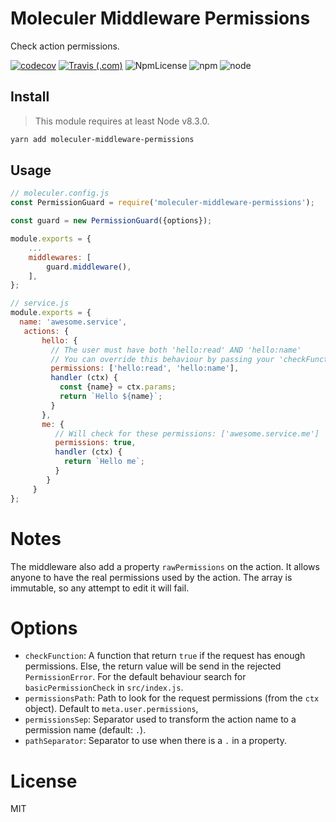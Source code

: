 # Moleculer Middleware Permissions

Check action permissions.

[![codecov](https://codecov.io/gh/Embraser01/moleculer-middleware-permissions/branch/master/graph/badge.svg)](https://codecov.io/gh/Embraser01/moleculer-middleware-permissions)
[![Travis (.com)](https://img.shields.io/travis/com/Embraser01/moleculer-middleware-permissions.svg)](https://github.com/Embraser01/moleculer-middleware-permissions)
![NpmLicense](https://img.shields.io/npm/l/moleculer-middleware-permissions.svg)
![npm](https://img.shields.io/npm/v/moleculer-middleware-permissions.svg)
![node](https://img.shields.io/node/v/moleculer-middleware-permissions.svg)


## Install

> This module requires at least Node v8.3.0.

```bash
yarn add moleculer-middleware-permissions
```

## Usage

```js
// moleculer.config.js
const PermissionGuard = require('moleculer-middleware-permissions');

const guard = new PermissionGuard({options});

module.exports = {
    ...
    middlewares: [
        guard.middleware(),
    ],
};
```

```js
// service.js
module.exports = {
  name: 'awesome.service',
   actions: {
       hello: {
         // The user must have both 'hello:read' AND 'hello:name'
         // You can override this behaviour by passing your 'checkFunction'
         permissions: ['hello:read', 'hello:name'],
         handler (ctx) {
           const {name} = ctx.params;
           return `Hello ${name}`;
         }
       },
       me: {
          // Will check for these permissions: ['awesome.service.me']
          permissions: true,
          handler (ctx) {
            return `Hello me`;
          }
        }
     }
};
```

# Notes

The middleware also add a property `rawPermissions` on the action. It allows anyone to have the real permissions used
by the action. The array is immutable, so any attempt to edit it will fail.

# Options

- `checkFunction`: A function that return `true` if the request has enough permissions.
    Else, the return value will be send in the rejected `PermissionError`.
    For the default behaviour search for `basicPermissionCheck` in `src/index.js`.
- `permissionsPath`: Path to look for the request permissions (from the `ctx` object).
    Default to `meta.user.permissions`,
- `permissionsSep`: Separator used to transform the action name to a permission name (default: `.`).
- `pathSeparator`: Separator to use when there is a `.` in a property.

# License

MIT
